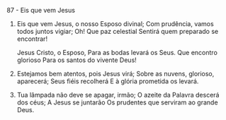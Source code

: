 87 - Eis que vem Jesus

1. Eis que vem Jesus, o nosso Esposo divinal;
   Com prudência, vamos todos juntos vigiar;
   Oh! Que paz celestial
   Sentirá quem preparado se encontrar!

   Jesus Cristo, o Esposo,
   Para as bodas levará os Seus.
   Que encontro glorioso
   Para os santos do vivente Deus!

2. Estejamos bem atentos, pois Jesus virá;
   Sobre as nuvens, glorioso, aparecerá;
   Seus fiéis recolherá
   E à glória prometida os levará.

3. Tua lâmpada não deve se apagar, irmão;
   O azeite da Palavra descerá dos céus;
   A Jesus se juntarão
   Os prudentes que serviram ao grande Deus.
